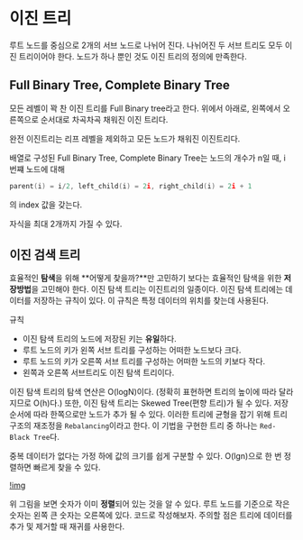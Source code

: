 # 이진 트리

루트 노드를 중심으로 2개의 서브 노드로 나뉘어 진다. 나뉘어진 두 서브 트리도 모두 이진 트리이어야 한다. 노드가 하나 뿐인 것도 이진 트리의 정의에 만족한다.

## Full Binary Tree, Complete Binary Tree

모든 레벨이 꽉 찬 이진 트리를 Full Binary tree라고 한다. 위에서 아래로, 왼쪽에서 오른쪽으로 순서대로 차곡차곡 채워진 이진 트리다. 

완전 이진트리는 리프 레벨을 제외하고 모든 노드가 채워진 이진트리다.

배열로 구성된 Full Binary Tree, Complete Binary Tree는 노드의 개수가 n일 때, i 번쨰 노드에 대해 

```C
parent(i) = i/2, left_child(i) = 2i, right_child(i) = 2i + 1
```
의 index 값을 갖는다. 


자식을 최대 2개까지 가질 수 있다. 

## 이진 검색 트리

효율적인 **탐색**을 위해 **어떻게 찾을까?**만 고민하기 보다는 효율적인 탐색을 위한 **저장방법**을 고민해야 한다. 이진 탐색 트리는 이진트리의 일종이다. 이진 탐색 트리에는 데이터를 저장하는 규칙이 있다. 이 규칙은 특정 데이터의 위치를 찾는데 사용된다.

규칙
- 이진 탐색 트리의 노드에 저장된 키는 **유일**하다.
- 루트 노드의 키가 왼쪽 서브 트리를 구성하는 어떠한 노드보다 크다.
- 루트 노드의 키가 오른쪽 서브 트리를 구성하는 어떠한 노드의 키보다 작다.
- 왼쪽과 오른쪽 서브트리도 이진 탐색 트리이다. 

이진 탐색 트리의 탐색 연산은 O(logN)이다. (정확히 표현하면 트리의 높이에 따라 달라지므로 O(h)다.) 또한, 이진 탐색 트리는 Skewed Tree(편향 트리)가 될 수 있다. 저장 순서에 따라 한쪽으로만 노드가 추가 될 수 있다. 이러한 트리에 균형을 잡기 위해 트리 구조의 재조정을 `Rebalancing`이라고 한다. 이 기법을 구현한 트리 중 하나는 `Red-Black Tree`다.


중복 데이터가 없다는 가정 하에 값의 크기를 쉽게 구분할 수 있다. O(lgn)으로 한 번 정렬하면 빠르게 찾을 수 있다.

[!img](https://upload.wikimedia.org/wikipedia/commons/thumb/d/da/Binary_search_tree.svg/2000px-Binary_search_tree.svg.png)

위 그림을 보면 숫자가 이미 **정렬**되어 있는 것을 알 수 있다. 루트 노드를 기준으로 작은 숫자는 왼쪽 큰 숫자는 오른쪽에 있다. 코드로 작성해보자. 주의할 점은 트리에 데이터를 추가 및 제거할 때 재귀를 사용한다. 


